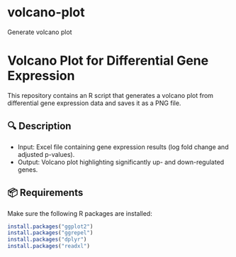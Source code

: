 # volcano-plot
Generate volcano plot

# Volcano Plot for Differential Gene Expression

This repository contains an R script that generates a volcano plot from differential gene expression data and saves it as a PNG file.

## 🔍 Description

- Input: Excel file containing gene expression results (log fold change and adjusted p-values).
- Output: Volcano plot highlighting significantly up- and down-regulated genes.

## 📦 Requirements

Make sure the following R packages are installed:

```r
install.packages("ggplot2")
install.packages("ggrepel")
install.packages("dplyr")
install.packages("readxl")

